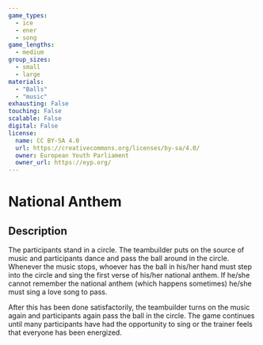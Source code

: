```yaml
---
game_types:
  - ice
  - ener
  - song
game_lengths:
  - medium
group_sizes:
  - small
  - large
materials:
  - "Balls"
  - "music"
exhausting: False
touching: False
scalable: False
digital: False
license:
  name: CC BY-SA 4.0
  url: https://creativecommons.org/licenses/by-sa/4.0/
  owner: European Youth Parliament
  owner_url: https://eyp.org/
---
```

# National Anthem

## Description
The participants stand in a circle. The teambuilder puts on the source of music and participants dance and pass the ball around in the circle. Whenever the music stops, whoever has the ball in his/her hand must step into the circle and sing the first verse of his/her national anthem. If he/she cannot remember the national anthem (which happens sometimes) he/she must sing a love song to pass. 

After this has been done satisfactorily, the teambuilder turns on the music again and participants again pass the ball in the circle. The game continues until many participants have had the opportunity to sing or the trainer feels that everyone has been energized.
